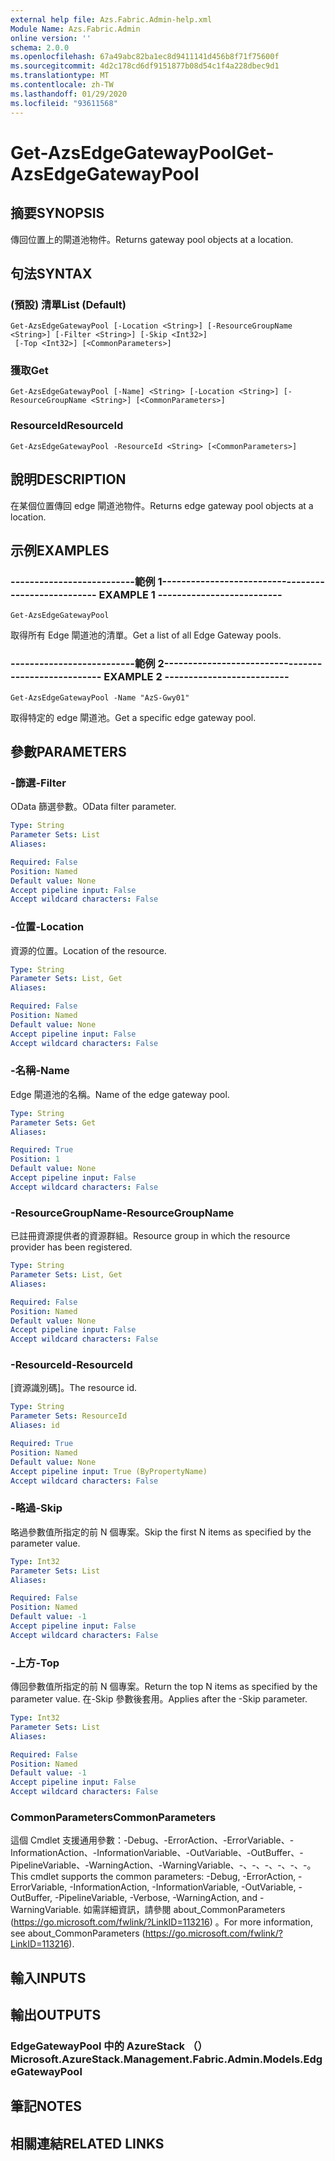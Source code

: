 ```yaml
---
external help file: Azs.Fabric.Admin-help.xml
Module Name: Azs.Fabric.Admin
online version: ''
schema: 2.0.0
ms.openlocfilehash: 67a49abc82ba1ec8d9411141d456b8f71f75600f
ms.sourcegitcommit: 4d2c178cd6df9151877b08d54c1f4a228dbec9d1
ms.translationtype: MT
ms.contentlocale: zh-TW
ms.lasthandoff: 01/29/2020
ms.locfileid: "93611568"
---
```

# <span data-ttu-id="3c1cf-101">Get-AzsEdgeGatewayPool</span><span class="sxs-lookup"><span data-stu-id="3c1cf-101">Get-AzsEdgeGatewayPool</span></span>

## <span data-ttu-id="3c1cf-102">摘要</span><span class="sxs-lookup"><span data-stu-id="3c1cf-102">SYNOPSIS</span></span>
<span data-ttu-id="3c1cf-103">傳回位置上的閘道池物件。</span><span class="sxs-lookup"><span data-stu-id="3c1cf-103">Returns gateway pool objects at a location.</span></span>

## <span data-ttu-id="3c1cf-104">句法</span><span class="sxs-lookup"><span data-stu-id="3c1cf-104">SYNTAX</span></span>

### <span data-ttu-id="3c1cf-105"> (預設) 清單</span><span class="sxs-lookup"><span data-stu-id="3c1cf-105">List (Default)</span></span>
```
Get-AzsEdgeGatewayPool [-Location <String>] [-ResourceGroupName <String>] [-Filter <String>] [-Skip <Int32>]
 [-Top <Int32>] [<CommonParameters>]
```

### <span data-ttu-id="3c1cf-106">獲取</span><span class="sxs-lookup"><span data-stu-id="3c1cf-106">Get</span></span>
```
Get-AzsEdgeGatewayPool [-Name] <String> [-Location <String>] [-ResourceGroupName <String>] [<CommonParameters>]
```

### <span data-ttu-id="3c1cf-107">ResourceId</span><span class="sxs-lookup"><span data-stu-id="3c1cf-107">ResourceId</span></span>
```
Get-AzsEdgeGatewayPool -ResourceId <String> [<CommonParameters>]
```

## <span data-ttu-id="3c1cf-108">說明</span><span class="sxs-lookup"><span data-stu-id="3c1cf-108">DESCRIPTION</span></span>
<span data-ttu-id="3c1cf-109">在某個位置傳回 edge 閘道池物件。</span><span class="sxs-lookup"><span data-stu-id="3c1cf-109">Returns edge gateway pool objects at a location.</span></span>

## <span data-ttu-id="3c1cf-110">示例</span><span class="sxs-lookup"><span data-stu-id="3c1cf-110">EXAMPLES</span></span>

### <span data-ttu-id="3c1cf-111">--------------------------範例 1--------------------------</span><span class="sxs-lookup"><span data-stu-id="3c1cf-111">-------------------------- EXAMPLE 1 --------------------------</span></span>
```
Get-AzsEdgeGatewayPool
```

<span data-ttu-id="3c1cf-112">取得所有 Edge 閘道池的清單。</span><span class="sxs-lookup"><span data-stu-id="3c1cf-112">Get a list of all Edge Gateway pools.</span></span>

### <span data-ttu-id="3c1cf-113">--------------------------範例 2--------------------------</span><span class="sxs-lookup"><span data-stu-id="3c1cf-113">-------------------------- EXAMPLE 2 --------------------------</span></span>
```
Get-AzsEdgeGatewayPool -Name "AzS-Gwy01"
```

<span data-ttu-id="3c1cf-114">取得特定的 edge 閘道池。</span><span class="sxs-lookup"><span data-stu-id="3c1cf-114">Get a specific edge gateway pool.</span></span>

## <span data-ttu-id="3c1cf-115">參數</span><span class="sxs-lookup"><span data-stu-id="3c1cf-115">PARAMETERS</span></span>

### <span data-ttu-id="3c1cf-116">-篩選</span><span class="sxs-lookup"><span data-stu-id="3c1cf-116">-Filter</span></span>
<span data-ttu-id="3c1cf-117">OData 篩選參數。</span><span class="sxs-lookup"><span data-stu-id="3c1cf-117">OData filter parameter.</span></span>

```yaml
Type: String
Parameter Sets: List
Aliases: 

Required: False
Position: Named
Default value: None
Accept pipeline input: False
Accept wildcard characters: False
```

### <span data-ttu-id="3c1cf-118">-位置</span><span class="sxs-lookup"><span data-stu-id="3c1cf-118">-Location</span></span>
<span data-ttu-id="3c1cf-119">資源的位置。</span><span class="sxs-lookup"><span data-stu-id="3c1cf-119">Location of the resource.</span></span>

```yaml
Type: String
Parameter Sets: List, Get
Aliases: 

Required: False
Position: Named
Default value: None
Accept pipeline input: False
Accept wildcard characters: False
```

### <span data-ttu-id="3c1cf-120">-名稱</span><span class="sxs-lookup"><span data-stu-id="3c1cf-120">-Name</span></span>
<span data-ttu-id="3c1cf-121">Edge 閘道池的名稱。</span><span class="sxs-lookup"><span data-stu-id="3c1cf-121">Name of the edge gateway pool.</span></span>

```yaml
Type: String
Parameter Sets: Get
Aliases: 

Required: True
Position: 1
Default value: None
Accept pipeline input: False
Accept wildcard characters: False
```

### <span data-ttu-id="3c1cf-122">-ResourceGroupName</span><span class="sxs-lookup"><span data-stu-id="3c1cf-122">-ResourceGroupName</span></span>
<span data-ttu-id="3c1cf-123">已註冊資源提供者的資源群組。</span><span class="sxs-lookup"><span data-stu-id="3c1cf-123">Resource group in which the resource provider has been registered.</span></span>

```yaml
Type: String
Parameter Sets: List, Get
Aliases: 

Required: False
Position: Named
Default value: None
Accept pipeline input: False
Accept wildcard characters: False
```

### <span data-ttu-id="3c1cf-124">-ResourceId</span><span class="sxs-lookup"><span data-stu-id="3c1cf-124">-ResourceId</span></span>
<span data-ttu-id="3c1cf-125">[資源識別碼]。</span><span class="sxs-lookup"><span data-stu-id="3c1cf-125">The resource id.</span></span>

```yaml
Type: String
Parameter Sets: ResourceId
Aliases: id

Required: True
Position: Named
Default value: None
Accept pipeline input: True (ByPropertyName)
Accept wildcard characters: False
```

### <span data-ttu-id="3c1cf-126">-略過</span><span class="sxs-lookup"><span data-stu-id="3c1cf-126">-Skip</span></span>
<span data-ttu-id="3c1cf-127">略過參數值所指定的前 N 個專案。</span><span class="sxs-lookup"><span data-stu-id="3c1cf-127">Skip the first N items as specified by the parameter value.</span></span>

```yaml
Type: Int32
Parameter Sets: List
Aliases: 

Required: False
Position: Named
Default value: -1
Accept pipeline input: False
Accept wildcard characters: False
```

### <span data-ttu-id="3c1cf-128">-上方</span><span class="sxs-lookup"><span data-stu-id="3c1cf-128">-Top</span></span>
<span data-ttu-id="3c1cf-129">傳回參數值所指定的前 N 個專案。</span><span class="sxs-lookup"><span data-stu-id="3c1cf-129">Return the top N items as specified by the parameter value.</span></span>
<span data-ttu-id="3c1cf-130">在-Skip 參數後套用。</span><span class="sxs-lookup"><span data-stu-id="3c1cf-130">Applies after the -Skip parameter.</span></span>

```yaml
Type: Int32
Parameter Sets: List
Aliases: 

Required: False
Position: Named
Default value: -1
Accept pipeline input: False
Accept wildcard characters: False
```

### <span data-ttu-id="3c1cf-131">CommonParameters</span><span class="sxs-lookup"><span data-stu-id="3c1cf-131">CommonParameters</span></span>
<span data-ttu-id="3c1cf-132">這個 Cmdlet 支援通用參數：-Debug、-ErrorAction、-ErrorVariable、-InformationAction、-InformationVariable、-OutVariable、-OutBuffer、-PipelineVariable、-WarningAction、-WarningVariable、-、-、-、-、-、-。</span><span class="sxs-lookup"><span data-stu-id="3c1cf-132">This cmdlet supports the common parameters: -Debug, -ErrorAction, -ErrorVariable, -InformationAction, -InformationVariable, -OutVariable, -OutBuffer, -PipelineVariable, -Verbose, -WarningAction, and -WarningVariable.</span></span> <span data-ttu-id="3c1cf-133">如需詳細資訊，請參閱 about_CommonParameters (https://go.microsoft.com/fwlink/?LinkID=113216) 。</span><span class="sxs-lookup"><span data-stu-id="3c1cf-133">For more information, see about_CommonParameters (https://go.microsoft.com/fwlink/?LinkID=113216).</span></span>

## <span data-ttu-id="3c1cf-134">輸入</span><span class="sxs-lookup"><span data-stu-id="3c1cf-134">INPUTS</span></span>

## <span data-ttu-id="3c1cf-135">輸出</span><span class="sxs-lookup"><span data-stu-id="3c1cf-135">OUTPUTS</span></span>

### <span data-ttu-id="3c1cf-136">EdgeGatewayPool 中的 AzureStack （）</span><span class="sxs-lookup"><span data-stu-id="3c1cf-136">Microsoft.AzureStack.Management.Fabric.Admin.Models.EdgeGatewayPool</span></span>

## <span data-ttu-id="3c1cf-137">筆記</span><span class="sxs-lookup"><span data-stu-id="3c1cf-137">NOTES</span></span>

## <span data-ttu-id="3c1cf-138">相關連結</span><span class="sxs-lookup"><span data-stu-id="3c1cf-138">RELATED LINKS</span></span>

